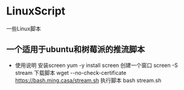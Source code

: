 # LinuxScript
一些Linux脚本
## 一个适用于ubuntu和树莓派的推流脚本
- 使用说明
安装screen
yum -y install screen
创建一个窗口
screen -S stream
下载脚本
wget --no-check-certificate https://bash.ming.casa/stream.sh
执行脚本
bash stream.sh
